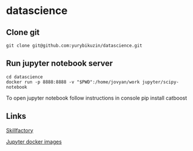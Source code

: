# datascience

## Clone git

```
git clone git@github.com:yurybikuzin/datascience.git
```

## Run jupyter notebook server

```
cd datascience
docker run -p 8888:8888 -v "$PWD":/home/jovyan/work jupyter/scipy-notebook
```

To open jupyter notebook follow instructions in console
pip install catboost

## Links

[Skillfactory](https://lms.skillfactory.ru/)

[Jupyter docker images](https://github.com/jupyter/docker-stacks)

